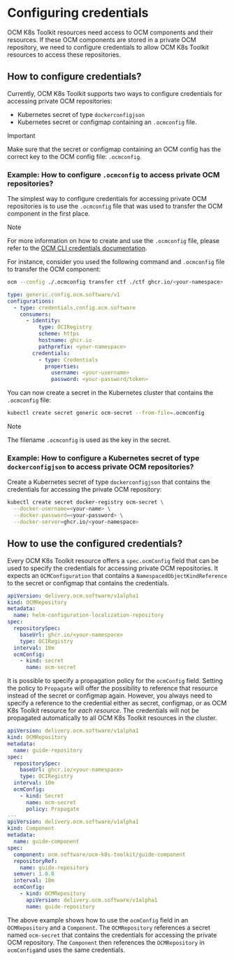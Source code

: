 # Configuring credentials

OCM K8s Toolkit resources need access to OCM components and their resources. If these OCM components are stored in a
private OCM repository, we need to configure credentials to allow OCM K8s Toolkit resources to access these
repositories.

## How to configure credentials?

Currently, OCM K8s Toolkit supports two ways to configure credentials for accessing private OCM repositories:
- Kubernetes secret of type `dockerconfigjson`
- Kubernetes secret or configmap containing an `.ocmconfig` file.

> [!IMPORTANT]
> Make sure that the secret or configmap containing an OCM config has the correct key to the OCM config file:
> `.ocmconfig`.

### Example: How to configure `.ocmconfig` to access private OCM repositories?

The simplest way to configure credentials for accessing private OCM repositories is to use the `.ocmconfig` file that
was used to transfer the OCM component in the first place.

> [!NOTE]
> For more information on how to create and use the `.ocmconfig` file, please refer to the
> [OCM CLI credentials documentation][ocm-credentials].

For instance, consider you used the following command and `.ocmconfig` file to transfer the OCM component:

```bash
ocm --config ./.ocmconfig transfer ctf ./ctf ghcr.io/<your-namespace>
```

```yaml
type: generic.config.ocm.software/v1
configurations:
  - type: credentials.config.ocm.software
    consumers:
      - identity:
          type: OCIRegistry
          scheme: https
          hostname: ghcr.io
          pathprefix: <your-namespace>
        credentials:
          - type: Credentials
            properties:
              username: <your-username>
              password: <your-password/token>
```

You can now create a secret in the Kubernetes cluster that contains the `.ocmconfig` file:

```bash
kubectl create secret generic ocm-secret --from-file=.ocmconfig
```

> [!NOTE]
> The filename `.ocmconfig` is used as the key in the secret.

### Example: How to configure a Kubernetes secret of type `dockerconfigjson` to access private OCM repositories?

Create a Kubernetes secret of type `dockerconfigjson` that contains the credentials for accessing the private OCM
repository:

```bash
kubectl create secret docker-registry ocm-secret \
  --docker-username=<your-name> \
  --docker-password=<your-password> \
  --docker-server=ghcr.io/<your-namespace>
```

## How to use the configured credentials?

Every OCM K8s Toolkit resource offers a `spec.ocmConfig` field that can be used to specify the credentials for accessing
private OCM repositories. It expects an `OCMConfiguration` that contains a `NamespacedObjectKindReference` to the secret
or configmap that contains the credentials.

```yaml
apiVersion: delivery.ocm.software/v1alpha1
kind: OCMRepository
metadata:
  name: helm-configuration-localization-repository
spec:
  repositorySpec:
    baseUrl: ghcr.io/<your-namespace>
    type: OCIRegistry
  interval: 10m
  ocmConfig:
    - kind: secret
      name: ocm-secret
```

It is possible to specify a propagation policy for the `ocmConfig` field. Setting the policy to `Propagate` will
offer the possibility to reference that resource instead of the secret or configmap again. However, you always need to
specify a reference to the credential either as secret, configmap, or as OCM K8s Toolkit resource for *each resource*.
The credentials will not be propagated automatically to all OCM K8s Toolkit resources in the cluster.

```yaml
apiVersion: delivery.ocm.software/v1alpha1
kind: OCMRepository
metadata:
  name: guide-repository
spec:
  repositorySpec:
    baseUrl: ghcr.io/<your-namespace>
    type: OCIRegistry
  interval: 10m
  ocmConfig:
    - kind: Secret
      name: ocm-secret
      policy: Propagate
---
apiVersion: delivery.ocm.software/v1alpha1
kind: Component
metadata:
  name: guide-component
spec:
  component: ocm.software/ocm-k8s-toolkit/guide-component
  repositoryRef:
    name: guide-repository
  semver: 1.0.0
  interval: 10m
  ocmConfig:
    - kind: OCMRepository
      apiVersion: delivery.ocm.software/v1alpha1
      name: guide-repository
```

The above example shows how to use the `ocmConfig` field in an `OCMRepository` and a `Component`. The `OCMRepository`
references a secret named `ocm-secret` that contains the credentials for accessing the private OCM repository.
The `Component` then references the `OCMRepository` in `ocmConfig`and uses the same credentials.

[ocm-credentials]: https://ocm.software/docs/tutorials/creds-in-ocmconfig/
